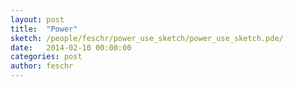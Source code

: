 ```yaml
---
layout: post
title:  "Power"
sketch: /people/feschr/power_use_sketch/power_use_sketch.pde/
date:   2014-02-10 00:00:00
categories: post
author: feschr
---
```


